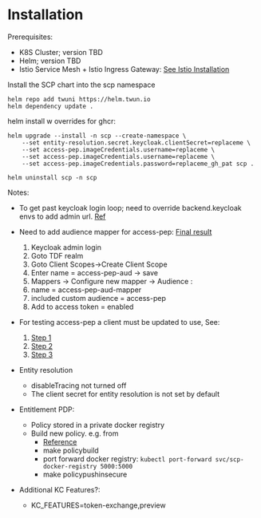 

# Installation
Prerequisites:
- K8S Cluster; version TBD
- Helm; version TBD
- Istio Service Mesh + Istio Ingress Gateway: [See Istio Installation](./istio.md)

Install the SCP chart into the scp namespace
```shell
helm repo add twuni https://helm.twun.io
helm dependency update .
```

helm install w overrides for ghcr:
```shell
helm upgrade --install -n scp --create-namespace \
    --set entity-resolution.secret.keycloak.clientSecret=replaceme \
    --set access-pep.imageCredentials.username=replaceme \
    --set access-pep.imageCredentials.username=replaceme \
    --set access-pep.imageCredentials.password=replaceme_gh_pat scp .
```

```shell
helm uninstall scp -n scp
```

Notes:
- To get past keycloak login loop; need to override backend.keycloak envs to add admin url. [Ref](https://www.keycloak.org/server/hostname#_example_scenarios)
- Need to add audience mapper for access-pep: [Final result](./docs/kc_accesspep_aud_mapper.png)
  1. Keycloak admin login 
  1. Goto TDF realm
  1. Goto Client Scopes->Create Client Scope
  1. Enter name = access-pep-aud -> save
  1. Mappers -> Configure new mapper -> Audience :
  1. name = access-pep-aud-mapper
  1. included custom audience = access-pep
  1. Add to access token = enabled
- For testing access-pep a client must be updated to use, See:
  
  1. [Step 1](./docs/access-pep-client_1.png)
  1. [Step 2](./docs/access-pep-client_2.png)
  1. [Step 3](./docs/access-pep-client_3.png)
- Entity resolution
  - disableTracing not turned off
  - The client secret for entity resolution is not set by default
- Entitlement PDP: 
  - Policy stored in a private docker registry
  - Build new policy. e.g. from
    - [Reference](https://github.com/virtru-corp/federal-scp-platform/tree/main/entitlement-policy)
    - make policybuild
    - port forward docker registry: `kubectl port-forward svc/scp-docker-registry 5000:5000`
    - make policypushinsecure
- Additional KC Features?:
  - KC_FEATURES=token-exchange,preview